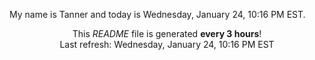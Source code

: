 My name is Tanner and today is Wednesday, January 24, 10:16 PM EST.

<p align="center">This <i>README</i> file is generated <b>every 3 hours</b>!</br>Last refresh: Wednesday, January 24, 10:16 PM EST<br /></p>
